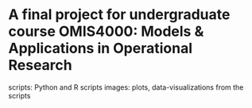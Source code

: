 # A final project for undergraduate course OMIS4000: Models & Applications in Operational Research

scripts: Python and R scripts
images: plots, data-visualizations from the scripts
